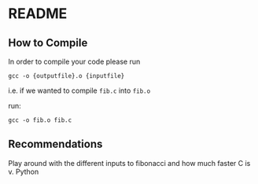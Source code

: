 # README 

## How to Compile
In order to compile your code please run 
```
gcc -o {outputfile}.o {inputfile} 
```

i.e. if we wanted to compile `fib.c` into `fib.o`

run: 
``` 
gcc -o fib.o fib.c
```

## Recommendations

Play around with the different inputs to fibonacci and how much faster C is v. Python


